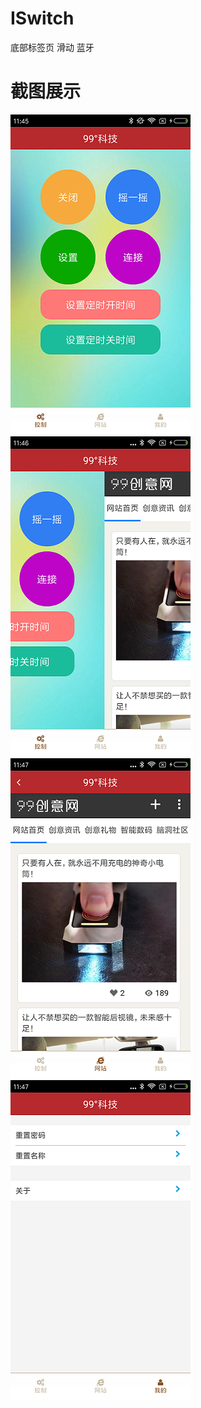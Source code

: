 # ISwitch
底部标签页  滑动  蓝牙
# 截图展示
![image](https://github.com/zhongshan365/ISwitch/blob/master/makedownPicture/tab1.png)  ![image](https://github.com/zhongshan365/ISwitch/blob/master/makedownPicture/slide.png)
![image](https://github.com/zhongshan365/ISwitch/blob/master/makedownPicture/tab2.png)  ![image](https://github.com/zhongshan365/ISwitch/blob/master/makedownPicture/tab3.png)
